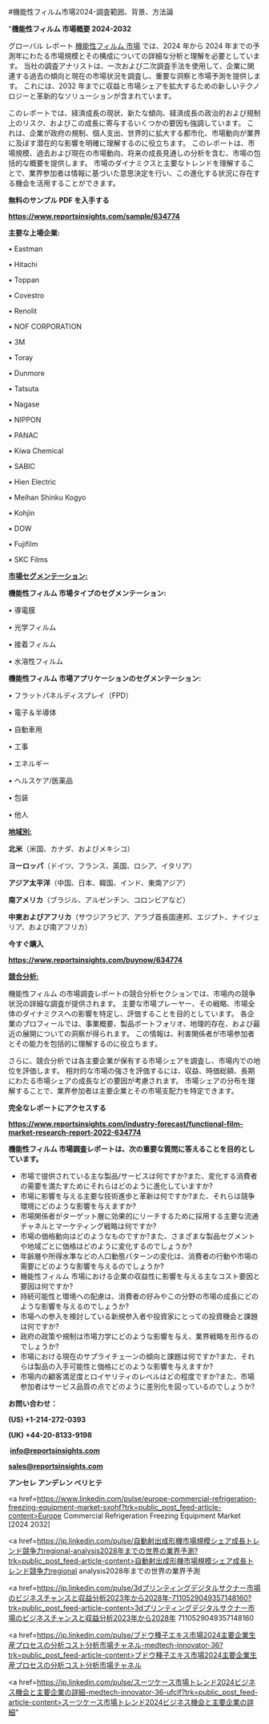 #機能性フィルム市場2024-調査範囲、背景、方法論

"<strong>機能性フィルム 市場概要 2024-2032</strong>

グローバル レポート <a href=https://www.reportsinsights.com/sample/634774>機能性フィルム 市場</a> では、2024 年から 2024 年までの予測年にわたる市場規模とその構成についての詳細な分析と理解を必要としています。 当社の調査アナリストは、一次および二次調査手法を使用して、企業に関連する過去の傾向と現在の市場状況を調査し、重要な洞察と市場予測を提供します。 これには、2032 年までに収益と市場シェアを拡大​​するための新しいテクノロジーと革新的なソリューションが含まれています。

このレポートでは、経済成長の現状、新たな傾向、経済成長の政治的および規制上のリスク、およびこの成長に寄与するいくつかの要因も強調しています。 これは、企業が政府の規制、個人支出、世界的に拡大する都市化、市場動向が業界に及ぼす潜在的な影響を明確に理解するのに役立ちます。 このレポートは、市場規模、過去および現在の市場動向、将来の成長見通しの分析を含む、市場の包括的な概要を提供します。 市場のダイナミクスと主要なトレンドを理解することで、業界参加者は情報に基づいた意思決定を行い、この進化する状況に存在する機会を活用することができます。

<strong><b>無料のサンプル PDF を入手する</b></strong>

<a href=https://www.reportsinsights.com/sample/634774><strong><u>https://www.reportsinsights.com/sample/634774</u></strong></a>

<strong>主要な上場企業:</strong>

• Eastman

• Hitachi

• Toppan

• Covestro

• Renolit

• NOF CORPORATION

• 3M

• Toray

• Dunmore

• Tatsuta

• Nagase

• NIPPON

• PANAC

• Kiwa Chemical

• SABIC

• Hien Electric

• Meihan Shinku Kogyo

• Kohjin

• DOW

• Fujifilm

• SKC Films

<strong><u>市場セグメンテーション</u></strong><strong><u>:</u></strong>

<strong>機能性フィルム 市場タイプのセグメンテーション:</strong>

• 導電膜

• 光学フィルム

• 接着フィルム

• 水溶性フィルム

<strong>機能性フィルム 市場アプリケーションのセグメンテーション:</strong>

• フラットパネルディスプレイ（FPD）

• 電子＆半導体

• 自動車用

• 工事

• エネルギー

• ヘルスケア/医薬品

• 包装

• 他人

<strong><u>地域別</u></strong><strong><u>:</u></strong>

<strong>北米</strong>（米国、カナダ、およびメキシコ）

<strong>ヨーロッパ</strong>（ドイツ、フランス、英国、ロシア、イタリア）

<strong>アジア太平洋</strong>（中国、日本、韓国、インド、東南アジア）

<strong>南アメリカ</strong>（ブラジル、アルゼンチン、コロンビアなど）

<strong>中東およびアフリカ</strong>（サウジアラビア、アラブ首長国連邦、エジプト、ナイジェリア、および南アフリカ）

<strong>今すぐ購入</strong>

<a href=https://www.reportsinsights.com/buynow/634774><strong><u>https://www.reportsinsights.com/buynow/634774</u></strong></a>

<strong><u>競合分析:</u></strong>

機能性フィルム の市場調査レポートの競合分析セクションでは、市場内の競争状況の詳細な調査が提供されます。 主要な市場プレーヤー、その戦略、市場全体のダイナミクスへの影響を特定し、評価することを目的としています。 各企業のプロフィールでは、事業概要、製品ポートフォリオ、地理的存在、および最近の展開についての洞察が得られます。 この情報は、利害関係者が市場参加者とその能力を包括的に理解するのに役立ちます。

さらに、競合分析では各主要企業が保有する市場シェアを調査し、市場内での地位を評価します。 相対的な市場の強さを評価するには、収益、時価総額、長期にわたる市場シェアの成長などの要因が考慮されます。 市場シェアの分布を理解することで、業界参加者は主要企業とその市場支配力を特定できます。

<strong>完全なレポートにアクセスする</strong>

<a href=https://www.reportsinsights.com/industry-forecast/functional-film-market-research-report-2022-634774><strong><u><b>https://www.reportsinsights.com/industry-forecast/functional-film-market-research-report-2022-634774</b></u></strong></a>

<strong><b>機能性フィルム 市場調査レポートは、次の重要な質問に答えることを目的としています。</b></strong>
<ul>
  <li>市場で提供されている主な製品/サービスは何ですか?また、変化する消費者の需要を満たすためにそれらはどのように進化していますか?</li>
  <li>市場に影響を与える主要な技術進歩と革新は何ですか?また、それらは競争環境にどのような影響を与えますか?</li>
  <li>市場関係者がターゲット層に効果的にリーチするために採用する主要な流通チャネルとマーケティング戦略は何ですか?</li>
  <li>市場の価格動向はどのようなものですか?また、さまざまな製品セグメントや地域ごとに価格はどのように変化するのでしょうか?</li>
  <li>年齢層や所得水準などの人口動態パターンの変化は、消費者の行動や市場の需要にどのような影響を与えるのでしょうか?</li>
  <li>機能性フィルム 市場における企業の収益性に影響を与える主なコスト要因と要因は何ですか?</li>
  <li>持続可能性と環境への配慮は、消費者の好みやこの分野の市場の成長にどのような影響を与えるのでしょうか?</li>
  <li>市場への参入を検討している新規参入者や投資家にとっての投資機会と課題は何ですか?</li>
  <li>政府の政策や規制は市場力学にどのような影響を与え、業界戦略を形作るのでしょうか?</li>
  <li>市場における現在のサプライチェーンの傾向と課題は何ですか?また、それらは製品の入手可能性と価格にどのような影響を与えますか?</li>
  <li>市場内の顧客満足度とロイヤリティのレベルはどの程度ですか?また、市場参加者はサービス品質の点でどのように差別化を図っているのでしょうか?</li>
</ul>
<strong>お問い合わせ：</strong>

<strong>(US) +1-214-272-0393</strong>

<strong>(UK) +44-20-8133-9198</strong>

<strong> </strong><a href=info@reportsinsights.com><strong><u>info@reportsinsights.com</u></strong></a>

<a href=sales@reportsinsights.com><strong><u>sales@reportsinsights.com</u></strong></a>

<strong>アンセレ アンデレン ベリヒテ</strong>

<a href=https://www.linkedin.com/pulse/europe-commercial-refrigeration-freezing-equipment-market-sxohf?trk=public_post_feed-article-content>Europe Commercial Refrigeration Freezing Equipment Market [2024 2032]</a>

<a href=https://jp.linkedin.com/pulse/自動射出成形機市場規模シェア成長トレンド競争力regional-analysis2028年までの世界の業界予測?trk=public_post_feed-article-content>自動射出成形機市場規模シェア成長トレンド競争力regional analysis2028年までの世界の業界予測</a>

<a href=https://jp.linkedin.com/pulse/3dプリンティングデジタルサクナー市場のビジネスチャンスと収益分析2023年から2028年-7110529049357148160?trk=public_post_feed-article-content>3dプリンティングデジタルサクナー市場のビジネスチャンスと収益分析2023年から2028年 7110529049357148160</a>

<a href=https://jp.linkedin.com/pulse/ブドウ種子エキス市場2024主要企業生産プロセスの分析コスト分析市場チャネル-medtech-innovator-36?trk=public_post_feed-article-content>ブドウ種子エキス市場2024主要企業生産プロセスの分析コスト分析市場チャネル</a>

<a href=https://jp.linkedin.com/pulse/スーツケース市場トレンド2024ビジネス機会と主要企業の詳細-medtech-innovator-36-ufclf?trk=public_post_feed-article-content>スーツケース市場トレンド2024ビジネス機会と主要企業の詳細</a>"
